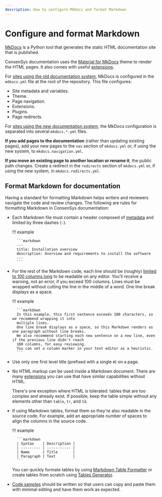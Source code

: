 ```yaml
---
description: How to configure MkDocs and format Markdown
---
```


# Configure and format Markdown

[MkDocs](https://www.mkdocs.org/) is a Python tool that generates the static HTML documentation site that is published.

ConsenSys documentation uses the [Material for MkDocs](https://squidfunk.github.io/mkdocs-material/) theme to render the
HTML pages.
It also comes with useful [extensions](extensions.md).

For [sites using the old documentation system](../../overview/index.md#documentation-sites-that-use-the-old-system),
MkDocs is configured in the `mdkocs.yml` file at the root of the repository.
This file configures:

- Site metadata and variables.
- Theme.
- Page navigation.
- Extensions.
- Plugins.
- Page redirects.

For [sites using the new documentation system](../../overview/index.md#documentation-sites-that-use-the-new-system), the
MkDocs configuration is separated into several `mkdocs.*.yml` files.

**If you add pages to the documentation** (rather than updating existing pages), add your new pages to the `nav` section
of `mkdocs.yml` or, if using the new system, to `mkdocs.navigation.yml`.

**If you move an existing page to another location or rename it**, the public path changes.
Create a redirect in the `redirects` section of `mkdocs.yml` or, if using the new system, in `mkdocs.redirects.yml`.

## Format Markdown for documentation

Having a standard for formatting Markdown helps writers and reviewers navigate the code and review changes.
The following are rules for formatting Markdown in ConsenSys documentation:

- Each Markdown file must contain a header composed of
  [metadata](https://squidfunk.github.io/mkdocs-material/setup/extensions/python-markdown/#metadata) and limited by
  three dashes (`-`).

    !!! example

        ```markdown
        ---
        title: Installation overview
        description: Overview and requirements to install the software
        ---
        ```

- For the rest of the Markdown code, each line should be (roughly)
  [limited to 100 columns long](https://google.github.io/styleguide/javaguide.html#s4.4-column-limit) to be readable on
  any editor.
  You'll receive a warning, not an error, if you exceed 100 columns.
  Lines must be wrapped without cutting the line in the middle of a word.
  One line break displays as a space.

    !!! example

        ```markdown
        In this example, this first sentence exceeds 100 characters, so we recommend wrapping it into
        multiple lines.
        One line break displays as a space, so this Markdown renders as one paragraph without line breaks.
        We also recommend starting each new sentence on a new line, even if the previous line didn't reach
        100 columns, for easy reviewing.
        You can set a column marker in your text editor as a heuristic.
        ```

- Use only one first level title (prefixed with a single `#`) on a page.

- No HTML markup can be used inside a Markdown document.
  There are many [extensions](extensions.md) you can use that have similar capabilities without HTML.

    There's one exception where HTML is tolerated: tables that are too complex and already exist.
    If possible, keep the table simple without any elements other than `table`, `tr`, and `td`.

- If using Markdown tables, format them so they're also readable in the source code.
  For example, add an appropriate number of spaces to align the columns in the source code.

    !!! example

        ```markdown
        | Syntax    | Description |
        | --------- | ----------- |
        | Name      | Title       |
        | Paragraph | Text        |
        ```

    You can quickly formate tables by using [Markdown Table Formatter](http://markdowntable.com/) or create tables from
    scratch using [Tables Generator](https://www.tablesgenerator.com/markdown_tables).

- [Code samples](extensions.md#code-samples) should be written so that users can copy and paste them with minimal
  editing and have them work as expected.
